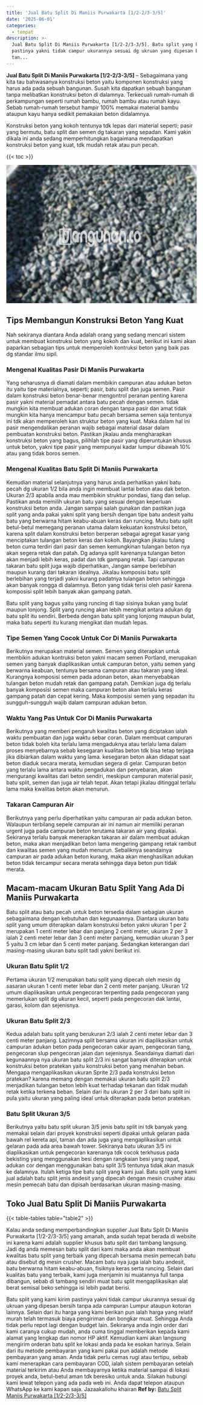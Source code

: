```yaml
---
title: 'Jual Batu Split Di Maniis Purwakarta [1/2-2/3-3/5]'
date: '2025-06-01'
categories:
  - tempat
description: >-
  Jual Batu Split Di Maniis Purwakarta [1/2-2/3-3/5]. Batu split yang kami kirim
  pastinya yakni tidak campur ukurannya sesuai dg ukruan yang dipesan bersih
  tan...
---
```


**Jual Batu Split Di Maniis Purwakarta \[1/2-2/3-3/5\]** – Sebagaimana yang kita tau bahwasanya konstruksi beton yaitu komponen konstruksi yang harus ada pada sebuah bangunan. Susah kita dapatkan sebuah bangunan tanpa melibatkan konstruksi beton di dalamnya. Terkecuali rumah-rumah di perkampungan seperti rumah bambu, rumah bambu atau rumah kayu. Sebab rumah-rumah tersebut hampir 100% memakai material bambu ataupun kayu hanya sedikit pemakaian beton didalamnya.

Konstruksi beton yang kokoh tentunya tdk lepas dari material seperti; pasir yang bermutu, batu split dan semen dg takaran yang sepadan. Kami yakin dikala ini anda sedang memperhitungkan bagaimana mendapatkan konstruksi beton yang kuat, tdk mudah retak atau pun pecah.

{{< toc >}}

![Jual Batu Split Di Maniis Purwakarta [1/2-2/3-3/5]](/images/jual-batu-split-12.png)

## Tips Membangun Konstruksi Beton Yang Kuat

Nah sekiranya diantara Anda adalah orang yang sedang mencari sistem untuk membuat konstruksi beton yang kokoh dan kuat, berikut ini kami akan paparkan sebagian tips untuk memperoleh kontruksi beton yang baik pas dg standar ilmu sipil.

### Mengenal Kualitas Pasir Di Maniis Purwakarta

Yang seharusnya di diamati dalam membikin campuran atau adukan beton itu yaitu tipe materialnya, seperti; pasir, batu split dan juga semen. Pasir dalam konstruksi beton benar-benar mengontrol peranan penting karena pasir yakni material pemadat antara batu pecah dengan semen. tidak mungkin kita membuat adukan coran dengan tanpa pasir dan amat tidak mungkin kita hanya mencampur batu pecah bersama semen saja tentunya ini tdk akan memperoleh kan struktur beton yang kuat. Maka dalam hal ini pasir mengendalikan peranan wajib sebagai material dasar dalam pembuatan konstruksi beton. Pastikan jikalau anda mengharapkan konstruksi beton yang bagus, pilihlah tipe pasir yang diperuntukan khusus untuk beton, yakni tipe pasir yang mempunyai kadar lumpur dibawah 10% atau yang tidak boros semen.

### Mengenal Kualitas Batu Split Di Maniis Purwakarta

Kemudian material selanjutnya yang harus anda perhatikan yakni batu pecah dg ukuran 1/2 bila anda ingin membuat lantai beton atau dak beton. Ukuran 2/3 apabila anda mau membikin struktur pondasi, tiang dan selup. Pastikan anda memilih ukuran batu yang sesuai dengan keperluan konstruksi beton anda. Jangan sampai salah gunakan dan pastikan juga split yang anda pakai yakni split yang bersih dengan tipe batu andesit yaitu batu yang berwarna hitam keabu-abuan keras dan runcing. Mutu batu split betul-betul memegang peranan utama dalam kekuatan konstruksi beton, karena split dalam konstruksi beton berperan sebagai agregat kasar yang menciptakan tulangan beton keras dan kokoh. Bayangkan jikalau tulang beton cuma terdiri dari pasir dan semen kemungkinan tulangan beton nya akan segera retak dan patah. Dg adanya split karenanya tulangan beton akan menjadi lebih keras, padat dan tdk gampang retak. Tapi campuran takaran batu split juga wajib diperhatikan, Jangan sampe berlebihan maupun kurang dari takaran idealnya. Jikalau komposisi batu split berlebihan yang terjadi yakni kurang padatnya tulangan beton sehingga akan banyak rongga di dalamnya. Beton yang tidak terisi oleh pasir karena komposisi split lebih banyak akan gampang patah.

Batu split yang bagus yaitu yang runcing di tiap sisinya bukan yang bulat maupun lonjong. Split yang runcing akan lebih mengikat antara adukan dg batu split itu sendiri. Berbeda dengan batu split yang lonjong maupun bulat, maka batu seperti itu kurang mengikat dan mudah lepas.

### Tipe Semen Yang Cocok Untuk Cor Di Maniis Purwakarta

Berikutnya merupakan material semen. Semen yang diterapkan untuk membikin adukan kontruksi beton yakni macam semen Portland, merupakan semen yang banyak diaplikasikan untuk campuran beton, yaitu semen yang berwarna keabuan, tentunya bersama campuran atau takaran yang ideal. Kurangnya komposisi semen pada adonan beton, akan menyebabkan tulangan beton mudah retak dan gampang patah. Demikian juga dg terlalu banyak komposisi semen maka campuran beton akan terlalu keras gampang patah dan cepat kering. Maka komposisi semen yang sepadan itu sungguh-sungguh wajib dalam campuran adukan beton.

### Waktu Yang Pas Untuk Cor Di Maniis Purwakarta

Berikutnya yang memberi pengaruh kwalitas beton yang diciptakan ialah waktu pembuatan dan juga waktu sebar coran. Dalam membuat campuran beton tidak boleh kita terlalu lama mengaduknya atau terlalu lama dalam proses menyebarnya sebab kesegaran kualitas beton tdk bisa tetap terjaga jika dibiarkan dalam waktu yang lama. kesegaran beton akan didapat saat beton diaduk secara merata, kemudian segera di gelar. Campuran beton yang terlalu lama antara waktu pengadukan dan penyebaran, akan mengurangi kwalitas dari beton sendiri, meskipun campuran material pasir, batu split, semen dan juga air telah tepat. Akan tetapi jikalau ditinggal terlalu lama maka kwalitas beton akan menurun.

### Takaran Campuran Air

Berikutnya yang perlu diperhatikan yaitu campuran air pada adukan beton. Walaupun terbilang sepele campuran air ini namun air memiliki peranan urgent juga pada campuran beton terutama takaran air yang dipakai. Sekiranya terlalu banyak menerapkan takaran air dalam membuat adukan beton, maka akan menjadikan beton lama mengering gampang retak rambut dan kwalitas semen yang mudah menurun. Sebaliknya seandainya campuran air pada adukan beton kurang, maka akan menghasilkan adukan beton tidak tercampur secara merata sehingga daya beton pun tidak merata.

## Macam-macam Ukuran Batu Split Yang Ada Di Maniis Purwakarta

Batu split atau batu pecah untuk beton tersedia dalam sebagian ukuran sebagaimana dengan kebutuhan dan kegunaannya. Diantara ukuran batu split yang umum diterapkan dalam konstruksi beton yakni ukuran 1 per 2 merupakan 1 centi meter lebar dan panjang 2 centi meter, ukuran 2 per 3 ialah 2 centi meter lebar dan 3 centi meter panjang, kemudian ukuran 3 per 5 yaitu 3 cm lebar dan 5 centi meter panjang. Sedangkan keterangan dari masing-masing ukuran batu split tadi yakni berikut ini.

### Ukuran Batu Split 1/2

Pertama ukuran 1/2 merupakan batu split yang dipecah oleh mesin dg sasaran ukuran 1 centi meter lebar dan 2 centi meter panjang. Ukuran 1/2 umum diaplikasikan untuk pengecoran terpenting pada pengecoran yang memerlukan split dg ukuran kecil, seperti pada pengecoran dak lantai, garasi, kolom dan sejenisnya.

### Ukuran Batu Split 2/3

Kedua adalah batu split yang berukuran 2/3 ialah 2 centi meter lebar dan 3 centi meter panjang. Lazimnya split bersama ukuran ini diaplikasikan untuk campuran adukan beton pada pengecoran cakar ayam, pengecoran tiang, pengecoran slup pengecoran jalan dan sejenisnya. Seandainya diamati dari kegunaannya nya ukuran batu split 2/3 ini sangat banyak diterapkan untuk konstruksi beton pratekan yaitu konstruksi beton yang menahan beban. Mengapa mengaplikasikan ukuran Sprite 2/3 pada konstruksi beton pratekan? karena memang dengan memakai ukuran batu split 2/3 menjadikan tulangan beton lebih kuat terhadap tekanan dan tidak mudah retak ketika terkena beban. Selain dari itu ukuran 2 per 3 dari batu split ini pula yaitu ukuran yang paling ideal untuk diterapkan pada beton pratekan.

### Batu Split Ukuran 3/5

Berikutnya yaitu batu split ukuran 3/5 jenis batu split ini tdk banyak yang memakai selain dari proyek konstruksi seperti dipakai untuk gelaran pada bawah rel kereta api, taman dan ada juga yang mengaplikasikan untuk gelaran pada ada area bawah tower. Sekiranya batu ukuran 3/5 ini diaplikasikan untuk pengecoran karenanya tdk cocok terkhusus pada bekisting yang menggunakan besi dengan rangkaian besi yang rapat, adukan cor dengan menggunakan batu split 3/5 tentunya tidak akan masuk ke dalamnya. Itulah ketiga tipe batu split yang kami jual. Batu split yang kami jual adalah batu split jenis andesit yang dipecah dengan mesin crusher atau mesin pemecah batu dan dipisah berdasarkan ukuran masing-masing.

## Toko Jual Batu Split Di Maniis Purwakarta

{{< table-tables table="table2" >}}

Kalau anda sedang memperbandingkan supplier Jual Batu Split Di Maniis Purwakarta \[1/2-2/3-3/5\] yang amanah, anda sudah tepat berada di website ini karena kami adalah supplier khusus batu split dari tambang langsung. Jadi dg anda memesan batu split dari kami maka anda akan membuat kwalitas batu split yang terbaik yang dipecah bersama mesin pemecah batu atau disebut dg mesin crusher. Macam batu nya juga ialah batu andesit, batu berwarna hitam keabu-abuan, fisiknya keras serta runcing. Selain dari kualitas batu yang terbaik, kami juga menjamin isi muatannya full tanpa dibangun, sebab di tambang sendiri muat batu split mengaplikasikan alat berat semisal beko sehingga isi lebih padat berisi.

Batu split yang kami kirim pastinya yakni tidak campur ukurannya sesuai dg ukruan yang dipesan bersih tanpa ada campuran Lumpur ataupun kotoran lainnya. Selain dari itu harga yang kami berikan pun ialah harga yang relatif murah telah termasuk biaya pengiriman dan bongkar muat. Sehingga Anda tidak perlu repot lagi dengan budget lain. Sekiranya anda ingin order dari kami caranya cukup mudah, anda cuma tinggal memberikan kepada kami alamat yang lengkap dan nomor HP aktif. Kemudian kami akan langsung mengirim orderan batu split ke lokasi anda pada ke esokan harinya. Selain dari itu metode pembayaran yang kami pakai pun adalah metode pembayaran yang aman. Anda tidak perlu cemas rugi atau tertipu, sebab kami menerapkan cara pembayaran COD, ialah sistem pembayaran setelah material terkirim atau Anda membayarnya ketika material sampai di lokasi proyek anda, betul-betul aman tdk beresiko untuk anda. Silakan hubungi kami lewat telepon yang ada pada web ini. Anda dapat telepon ataupun WhatsApp ke kami kapan saja. Jazaakallohu khairan
**Ref by:** [Batu Split Maniis Purwakarta [1/2-2/3-3/5]](https://id.wikipedia.org/wiki/Batu)
